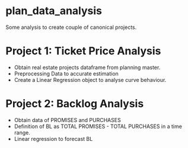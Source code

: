 # plan_data_analysis
Some analysis to create couple of canonical projects.

# Project 1: Ticket Price Analysis

* Obtain real estate projects dataframe from planning master.
* Preprocessing Data to accurate estimation
* Create a Linear Regression object to analyse curve behaviour.

# Project 2: Backlog Analysis

* Obtain data of PROMISES and PURCHASES
* Definition of BL as TOTAL PROMISES - TOTAL PURCHASES in a time range.
* Linear regression to forecast BL




